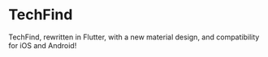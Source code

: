 # TechFind

TechFind, rewritten in Flutter, with a new material design, and compatibility for iOS and Android!
